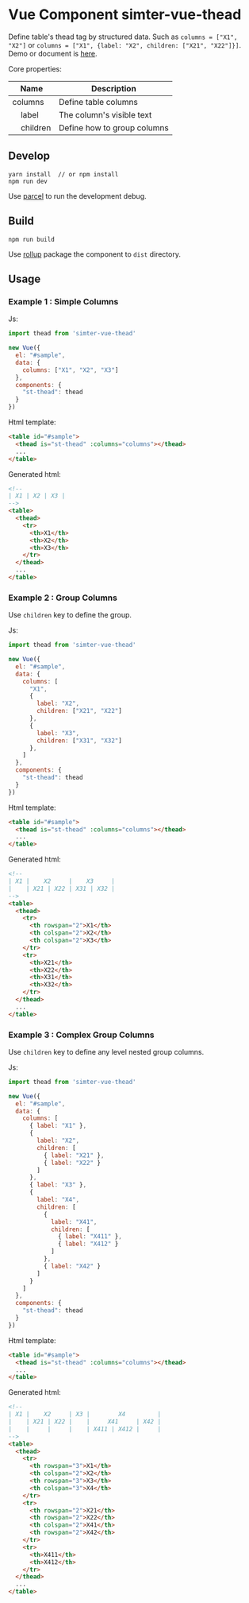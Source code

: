 # Vue Component simter-vue-thead

Define table's thead tag by structured data. Such as `columns = ["X1", "X2"]` or 
`columns = ["X1", {label: "X2", children: ["X21", "X22"]}]`.
Demo or document is [here](https://simter.github.io/simter-vue-thead).

Core properties:

| Name                             | Description
|----------------------------------|--------------------
| columns                          | Define table columns
| &nbsp;&nbsp;&nbsp;&nbsp;label    | The column's visible text
| &nbsp;&nbsp;&nbsp;&nbsp;children | Define how to group columns

## Develop

```
yarn install  // or npm install
npm run dev
```

Use [parcel] to run the development debug.

## Build

```
npm run build
```

Use [rollup] package the component to `dist` directory.

## Usage

### Example 1 : Simple Columns

Js:

```js
import thead from 'simter-vue-thead'

new Vue({
  el: "#sample",
  data: {
    columns: ["X1", "X2", "X3"]
  },
  components: {
    "st-thead": thead
  }
})
```

Html template:

```html
<table id="#sample">
  <thead is="st-thead" :columns="columns"></thead>
  ...
</table>
```

Generated html:

```html
<!--
| X1 | X2 | X3 |
-->
<table>
  <thead>
    <tr>
      <th>X1</th>
      <th>X2</th>
      <th>X3</th>
    </tr>
  </thead>
  ...
</table>
```

### Example 2 : Group Columns

Use `children` key to define the group.

Js:

```js
import thead from 'simter-vue-thead'

new Vue({
  el: "#sample",
  data: {
    columns: [
      "X1",
      {
        label: "X2",
        children: ["X21", "X22"]
      },
      {
        label: "X3",
        children: ["X31", "X32"]
      },
    ]
  },
  components: {
    "st-thead": thead
  }
})
```

Html template:

```html
<table id="#sample">
  <thead is="st-thead" :columns="columns"></thead>
  ...
</table>
```

Generated html:

```html
<!--
| X1 |    X2     |    X3     |
|    | X21 | X22 | X31 | X32 |
-->
<table>
  <thead>
    <tr>
      <th rowspan="2">X1</th>
      <th colspan="2">X2</th>
      <th colspan="2">X3</th>
    </tr>
    <tr>
      <th>X21</th>
      <th>X22</th>
      <th>X31</th>
      <th>X32</th>
    </tr>
  </thead>
  ...
</table>
```

### Example 3 : Complex Group Columns

Use `children` key to define any level nested group columns.

Js:

```js
import thead from 'simter-vue-thead'

new Vue({
  el: "#sample",
  data: {
    columns: [
      { label: "X1" },
      {
        label: "X2",
        children: [
          { label: "X21" },
          { label: "X22" }
        ]
      },
      { label: "X3" },
      {
        label: "X4",
        children: [
          {
            label: "X41",
            children: [
              { label: "X411" },
              { label: "X412" }
            ]
          },
          { label: "X42" }
        ]
      }
    ]
  },
  components: {
    "st-thead": thead
  }
})
```

Html template:

```html
<table id="#sample">
  <thead is="st-thead" :columns="columns"></thead>
  ...
</table>
```

Generated html:

```html
<!--
| X1 |    X2     | X3 |        X4         |
|    | X21 | X22 |    |     X41     | X42 |
|    |     |     |    | X411 | X412 |     |
-->
<table>
  <thead>
    <tr>
      <th rowspan="3">X1</th>
      <th colspan="2">X2</th>
      <th rowspan="3">X3</th>
      <th colspan="3">X4</th>
    </tr>
    <tr>
      <th rowspan="2">X21</th>
      <th rowspan="2">X22</th>
      <th colspan="2">X41</th>
      <th rowspan="2">X42</th>
    </tr>
    <tr>
      <th>X411</th>
      <th>X412</th>
    </tr>
  </thead>
  ...
</table>
```

[rollup]: https://rollupjs.org
[parcel]: https://parceljs.org
[yarn]: https://yarnpkg.com
